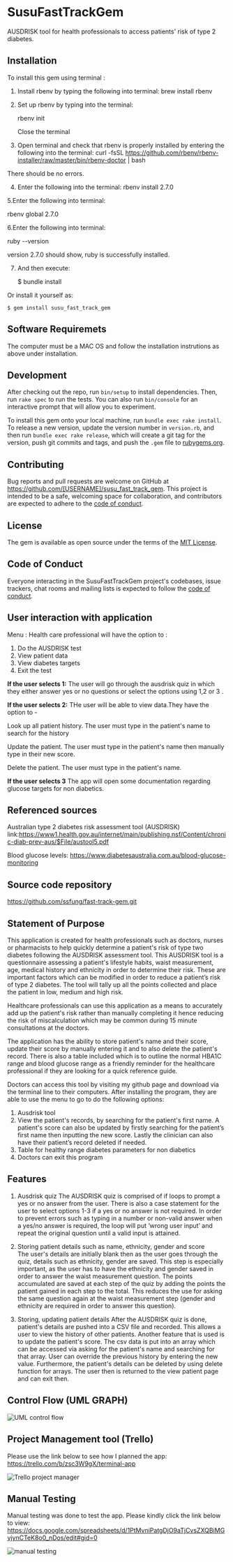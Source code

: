 # SusuFastTrackGem

AUSDRISK tool for health professionals to access patients' risk of type 2 diabetes. 

## Installation

To install this gem using terminal :
1. Install rbenv by typing the following into terminal:
brew install rbenv

2. Set up rbenv by typing into the terminal:

    rbenv init

    Close the terminal

3. Open terminal and check that rbenv is properly installed by entering the following into the terminal:
curl -fsSL https://github.com/rbenv/rbenv-installer/raw/master/bin/rbenv-doctor | bash

  There should be no errors.

4. Enter the following into the terminal:
rbenv install 2.7.0

5.Enter the following into terminal:

  rbenv global 2.7.0
 
6.Enter the following into terminal: 

  ruby --version 

  version 2.7.0 should show, 
  ruby is successfully installed. 

7. And then execute:

    $ bundle install

Or install it yourself as:

    $ gem install susu_fast_track_gem

## Software Requiremets

The computer must be a MAC OS and follow the installation instrutions as above under installation. 

## Development

After checking out the repo, run `bin/setup` to install dependencies. Then, run `rake spec` to run the tests. You can also run `bin/console` for an interactive prompt that will allow you to experiment.

To install this gem onto your local machine, run `bundle exec rake install`. To release a new version, update the version number in `version.rb`, and then run `bundle exec rake release`, which will create a git tag for the version, push git commits and tags, and push the `.gem` file to [rubygems.org](https://rubygems.org).

## Contributing

Bug reports and pull requests are welcome on GitHub at https://github.com/[USERNAME]/susu_fast_track_gem. This project is intended to be a safe, welcoming space for collaboration, and contributors are expected to adhere to the [code of conduct](https://github.com/[USERNAME]/susu_fast_track_gem/blob/master/CODE_OF_CONDUCT.md).


## License

The gem is available as open source under the terms of the [MIT License](https://opensource.org/licenses/MIT).

## Code of Conduct

Everyone interacting in the SusuFastTrackGem project's codebases, issue trackers, chat rooms and mailing lists is expected to follow the [code of conduct](https://github.com/[USERNAME]/susu_fast_track_gem/blob/master/CODE_OF_CONDUCT.md).


## User interaction with application

Menu :
Health care professional will have the option to :
1. Do the AUSDRISK test
2. View patient data
3. View diabetes targets
4. Exit the test

**If the user selects 1:**
The user will go through the ausdrisk quiz in which they either answer yes or no questions or select the options using 1,2 or 3 . 

**If the user selects 2:**
THe user will be able to view data.They have the option to -

Look up all patient history. 
The user must type in the patient's name to search for the history 

Update the patient. 
The user must type in the patient's name then manually type in their new score. 

Delete the patient.
The user must type in the patient's name.

**If the user selects 3**
The app will open some documentation regarding glucose targets for non diabetics. 


## Referenced sources
Australian type 2 diabetes risk assessment tool (AUSDRISK)
link:https://www1.health.gov.au/internet/main/publishing.nsf/Content/chronic-diab-prev-aus/$File/austool5.pdf

Blood glucose levels:
https://www.diabetesaustralia.com.au/blood-glucose-monitoring


## Source code repository
https://github.com/ssfung/fast-track-gem.git

## Statement of Purpose 
This application is created for health professionals such as doctors, nurses or pharmacists to help quickly determine a patient's risk of type two diabetes following the AUSDRISK assessment tool. This AUSDRISK tool is a questionnaire assessing a patient's lifestyle habits, waist measurement, age, medical history and ethnicity in order to determine their risk. These are important factors which can be modified in order to reduce a patient’s risk of type 2 diabetes. The tool will tally up all the points collected and place the patient in low, medium and high risk. 

Healthcare professionals can use this application as a means to accurately add up the patient's risk rather than manually completing it hence reducing the risk of miscalculation which may be common during 15 minute consultations at the doctors.   

The application has the ability to store patient's name and their score, update their score by manually entering it and to also delete the patient's record. There is also a table included which is to outline the normal HBA1C range and blood glucose range as a friendly reminder for the healthcare professional if they are looking for a quick reference guide. 

Doctors can access this tool by visiting my github page and download via the terminal line to their computers. After installing the program, they are able to use the menu to go to do the following options: 

1. Ausdrisk tool
2. View the patient's records, by searching for the patient's first name. A patient's score can also be updated by firstly searching for the patient’s first name then inputting the new score. Lastly the clinician can also have  their patient’s record deleted if needed.
3. Table for healthy range diabetes parameters for non diabetics 
4. Doctors can exit this program  
 
## Features
1. Ausdrisk quiz
The AUSDRISK quiz is comprised of if loops to prompt a yes or no answer from the user. There is also a case statement for the user to select options 1-3 if a yes or no answer is not required. In order to prevent errors such as typing in a number or non-valid answer when a yes/no answer is required, the loop will put ‘wrong user input’ and repeat the original question until a valid input is attained. 

2. Storing patient details such as name, ethnicity, gender and score  
The user's details are initially blank then as the user goes through the quiz, details such as ethnicity, gender are saved. This step is especially important, as the user has to have the ethnicity and gender saved in order to answer the waist measurement question. The points accumulated are saved at each step of the quiz by adding the points the patient gained in each step to the total. This reduces the use for asking the same question again at the waist measurement step (gender and ethnicity are required in order to answer this question). 

3. Storing, updating patient details 
After the AUSDRISK quiz is done, patient's details are pushed into a CSV file and recorded. This allows a user to view the history of other patients. Another feature that is used is to update the patient's score. The csv data is put into an array which can be accessed via asking for the patient's name and searching for that array. User can override the previous history by entering the new value. Furthermore, the patient's details can be deleted by using delete function for arrays. The user then is returned to the view patient page and can exit then.



## Control Flow (UML GRAPH)
![UML control flow](./docs/AUSDRISK.png)



## Project Management tool (Trello)
Please use the link below to see how I planned the app:
https://trello.com/b/zsc3W9gX/terminal-app

![Trello project manager ](./docs/trello.png)

## Manual Testing
Manual testing was done to test the app. Please kindly click the link below to view: 
https://docs.google.com/spreadsheets/d/1PtMvniPatgDjO9aTjCvsZXQBiMGvjynCTeK8o0_nDos/edit#gid=0

![manual testing](./docs/errors.png)
